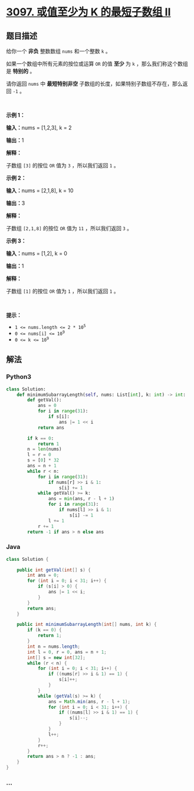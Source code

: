 # [3097. 或值至少为 K 的最短子数组 II](https://leetcode.cn/problems/shortest-subarray-with-or-at-least-k-ii)

## 题目描述

<!-- 这里写题目描述 -->

<p>给你一个 <strong>非负</strong>&nbsp;整数数组&nbsp;<code>nums</code>&nbsp;和一个整数&nbsp;<code>k</code>&nbsp;。</p>

<p>如果一个数组中所有元素的按位或运算 <code>OR</code>&nbsp;的值 <strong>至少</strong>&nbsp;为 <code>k</code>&nbsp;，那么我们称这个数组是 <strong>特别的</strong>&nbsp;。</p>

<p>请你返回&nbsp;<code>nums</code>&nbsp;中&nbsp;<strong>最短特别非空</strong>&nbsp;<span data-keyword="subarray-nonempty">子数组</span>的长度，如果特别子数组不存在，那么返回 <code>-1</code>&nbsp;。</p>

<p>&nbsp;</p>

<p><strong class="example">示例 1：</strong></p>

<div class="example-block">
<p><span class="example-io"><b>输入：</b>nums = [1,2,3], k = 2</span></p>

<p><span class="example-io"><b>输出：</b>1</span></p>

<p><strong>解释：</strong></p>

<p>子数组&nbsp;<code>[3]</code>&nbsp;的按位&nbsp;<code>OR</code> 值为&nbsp;<code>3</code>&nbsp;，所以我们返回 <code>1</code>&nbsp;。</p>
</div>

<p><strong class="example">示例 2：</strong></p>

<div class="example-block">
<p><span class="example-io"><b>输入：</b>nums = [2,1,8], k = 10</span></p>

<p><span class="example-io"><b>输出：</b>3</span></p>

<p><strong>解释：</strong></p>

<p>子数组&nbsp;<code>[2,1,8]</code> 的按位&nbsp;<code>OR</code>&nbsp;值为 <code>11</code>&nbsp;，所以我们返回 <code>3</code>&nbsp;。</p>
</div>

<p><strong class="example">示例 3：</strong></p>

<div class="example-block">
<p><span class="example-io"><b>输入：</b>nums = [1,2], k = 0</span></p>

<p><span class="example-io"><b>输出：</b>1</span></p>

<p><b>解释：</b></p>

<p>子数组&nbsp;<code>[1]</code>&nbsp;的按位&nbsp;<code>OR</code>&nbsp;值为&nbsp;<code>1</code>&nbsp;，所以我们返回&nbsp;<code>1</code>&nbsp;。</p>
</div>

<p>&nbsp;</p>

<p><strong>提示：</strong></p>

<ul>
	<li><code>1 &lt;= nums.length &lt;= 2 * 10<sup>5</sup></code></li>
	<li><code>0 &lt;= nums[i] &lt;= 10<sup><font size="1">9</font></sup></code></li>
	<li><code>0 &lt;= k &lt;= 10<sup>9</sup></code></li>
</ul>


## 解法

<!-- 这里可写通用的实现逻辑 -->

<!-- tabs:start -->

### **Python3**

<!-- 这里可写当前语言的特殊实现逻辑 -->

```python
class Solution:
    def minimumSubarrayLength(self, nums: List[int], k: int) -> int:
        def getVal():
            ans = 0
            for i in range(31):
                if s[i]:
                    ans |= 1 << i
            return ans

        if k == 0:
            return 1
        n = len(nums)
        l = r = 0
        s = [0] * 32
        ans = n + 1
        while r < n:
            for i in range(31):
                if nums[r] >> i & 1:
                    s[i] += 1
            while getVal() >= k:
                ans = min(ans, r - l + 1)
                for i in range(31):
                    if nums[l] >> i & 1:
                        s[i] -= 1
                l += 1
            r += 1
        return -1 if ans > n else ans
```

### **Java**

<!-- 这里可写当前语言的特殊实现逻辑 -->

```java
class Solution {

    public int getVal(int[] s) {
        int ans = 0;
        for (int i = 0; i < 31; i++) {
            if (s[i] > 0) {
                ans |= 1 << i;
            }
        }
        return ans;
    }

    public int minimumSubarrayLength(int[] nums, int k) {
        if (k == 0) {
            return 1;
        }
        int n = nums.length;
        int l = 0, r = 0, ans = n + 1;
        int[] s = new int[32];
        while (r < n) {
            for (int i = 0; i < 31; i++) {
                if ((nums[r] >> i & 1) == 1) {
                    s[i]++;
                }
            }
            while (getVal(s) >= k) {
                ans = Math.min(ans, r - l + 1);
                for (int i = 0; i < 31; i++) {
                    if ((nums[l] >> i & 1) == 1) {
                        s[i]--;
                    }
                }  
                l++;
            }
            r++;
        }
        return ans > n ? -1 : ans;
    }
}
```

### **...**

```

```

<!-- tabs:end -->
